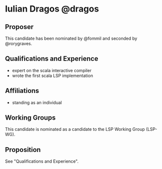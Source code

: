 # Iulian Dragos @dragos

## Proposer

This candidate has been nominated by @fommil and seconded by @rorygraves.

## Qualifications and Experience

- expert on the scala interactive compiler
- wrote the first scala LSP implementation

## Affiliations

- standing as an individual

## Working Groups

This candidate is nominated as a candidate to the LSP Working Group (LSP-WG).

## Proposition

See "Qualifications and Experience".
